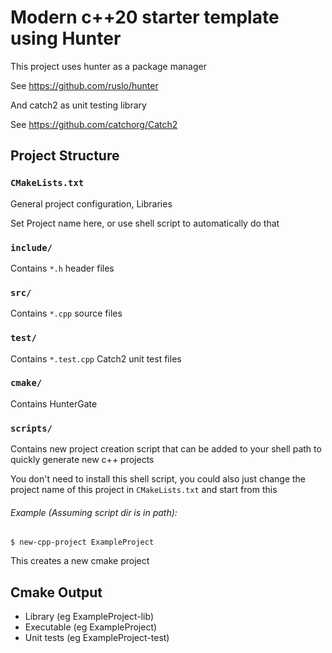 # Modern c++20 starter template using Hunter

This project uses hunter as a package manager

See https://github.com/ruslo/hunter

And catch2 as unit testing library

See https://github.com/catchorg/Catch2

## Project Structure
### `CMakeLists.txt`
General project configuration, Libraries

Set Project name here, or use shell script to automatically do that

### `include/`
Contains `*.h` header files

### `src/`
Contains `*.cpp` source files

### `test/`
Contains `*.test.cpp` Catch2 unit test files

### `cmake/`
Contains HunterGate

### `scripts/`
Contains new project creation script that can be added to your shell path to quickly generate new c++ projects

You don't need to install this shell script, you could also just change the project name of this project in `CMakeLists.txt` and start from this

###### Example (Assuming script dir is in path):
`$ new-cpp-project ExampleProject`

This creates a new cmake project    

## Cmake Output
* Library (eg ExampleProject-lib)
* Executable (eg ExampleProject)
* Unit tests (eg ExampleProject-test)

